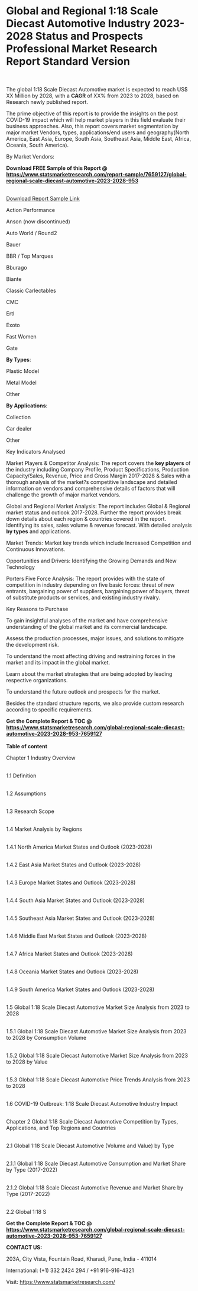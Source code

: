 <h1>Global and Regional 1:18 Scale Diecast Automotive Industry 2023-2028 Status and Prospects Professional Market Research Report Standard Version</h1><br/><p>The global 1:18 Scale Diecast Automotive market is expected to reach US$ XX Million by 2028, with a <strong>CAGR</strong> of XX% from 2023 to 2028, based on Research newly published report.</p><p>The prime objective of this report is to provide the insights on the post COVID-19 impact which will help market players in this field evaluate their business approaches. Also, this report covers market segmentation by major market Vendors, types, applications/end users and geography(North America, East Asia, Europe, South Asia, Southeast Asia, Middle East, Africa, Oceania, South America).</p><p>By Market Vendors:</p><div><b>Download FREE Sample of this Report @ <a href="https://www.statsmarketresearch.com/download-free-sample/7659127/global-regional-scale-diecast-automotive-2023-2028-953">https://www.statsmarketresearch.com/report-sample/7659127/global-regional-scale-diecast-automotive-2023-2028-953</a></b></div><br><p><a href="https://www.statsmarketresearch.com/download-free-sample/7659127/global-regional-scale-diecast-automotive-2023-2028-953">Download Report Sample Link</a></p><p>Action Performance</p><p>Anson (now discontinued)</p><p>Auto World / Round2</p><p>Bauer</p><p>BBR / Top Marques</p><p>Bburago</p><p>Biante</p><p>Classic Carlectables</p><p>CMC</p><p>Ertl</p><p>Exoto</p><p>Fast Women</p><p>Gate</p><p><strong>By Types</strong>:</p><p>Plastic Model</p><p>Metal Model</p><p>Other</p><p><strong><strong>By Applications</strong></strong>:</p><p>Collection</p><p>Car dealer</p><p>Other</p><p>Key Indicators Analysed</p><p>Market Players & Competitor Analysis: The report covers the <strong>key players</strong> of the industry including Company Profile, Product Specifications, Production Capacity/Sales, Revenue, Price and Gross Margin 2017-2028 & Sales with a thorough analysis of the market?s competitive landscape and detailed information on vendors and comprehensive details of factors that will challenge the growth of major market vendors.</p><p>Global and Regional Market Analysis: The report includes Global & Regional market status and outlook 2017-2028. Further the report provides break down details about each region & countries covered in the report. Identifying its sales, sales volume & revenue forecast. With detailed analysis <strong>by types</strong> and applications.</p><p>Market Trends: Market key trends which include Increased Competition and Continuous Innovations.</p><p>Opportunities and Drivers: Identifying the Growing Demands and New Technology</p><p>Porters Five Force Analysis: The report provides with the state of competition in industry depending on five basic forces: threat of new entrants, bargaining power of suppliers, bargaining power of buyers, threat of substitute products or services, and existing industry rivalry.</p><p>Key Reasons to Purchase</p><p>To gain insightful analyses of the market and have comprehensive understanding of the global market and its commercial landscape.</p><p>Assess the production processes, major issues, and solutions to mitigate the development risk.</p><p>To understand the most affecting driving and restraining forces in the market and its impact in the global market.</p><p>Learn about the market strategies that are being adopted by leading respective organizations.</p><p>To understand the future outlook and prospects for the market.</p><p>Besides the standard structure reports, we also provide custom research according to specific requirements.</p><div><b>Get the Complete Report & TOC @ <a href="https://www.statsmarketresearch.com/global-regional-scale-diecast-automotive-2023-2028-953-7659127">https://www.statsmarketresearch.com/global-regional-scale-diecast-automotive-2023-2028-953-7659127</a></b></div><br><b>Table of content</b><p>Chapter 1 Industry Overview<br />
 
 <br>1.1 Definition<br />
 
 <br>1.2 Assumptions<br />
 
 <br>1.3 Research Scope<br />
 
 <br>1.4 Market Analysis by Regions<br />
 
 <br>1.4.1 North America Market States and Outlook (2023-2028)<br />
 
 <br>1.4.2 East Asia Market States and Outlook (2023-2028)<br />
 
 <br>1.4.3 Europe Market States and Outlook (2023-2028)<br />
 
 <br>1.4.4 South Asia Market States and Outlook (2023-2028)<br />
 
 <br>1.4.5 Southeast Asia Market States and Outlook (2023-2028)<br />
 
 <br>1.4.6 Middle East Market States and Outlook (2023-2028)<br />
 
 <br>1.4.7 Africa Market States and Outlook (2023-2028)<br />
 
 <br>1.4.8 Oceania Market States and Outlook (2023-2028)<br />
 
 <br>1.4.9 South America Market States and Outlook (2023-2028)<br />
 
 <br>1.5 Global 1:18 Scale Diecast Automotive Market Size Analysis from 2023 to 2028<br />
 
 <br>1.5.1 Global 1:18 Scale Diecast Automotive Market Size Analysis from 2023 to 2028 by Consumption Volume<br />
 
 <br>1.5.2 Global 1:18 Scale Diecast Automotive Market Size Analysis from 2023 to 2028 by Value<br />
 
 <br>1.5.3 Global 1:18 Scale Diecast Automotive Price Trends Analysis from 2023 to 2028<br />
 
 <br>1.6 COVID-19 Outbreak: 1:18 Scale Diecast Automotive Industry Impact<br />
 
 <br>Chapter 2 Global 1:18 Scale Diecast Automotive Competition by Types, Applications, and Top Regions and Countries<br />
 
 <br>2.1 Global 1:18 Scale Diecast Automotive (Volume and Value) by Type<br />
 
 <br>2.1.1 Global 1:18 Scale Diecast Automotive Consumption and Market Share by Type (2017-2022)<br />
 
 <br>2.1.2 Global 1:18 Scale Diecast Automotive Revenue and Market Share by Type (2017-2022)<br />
 
 <br>2.2 Global 1:18 S<br><div><b>Get the Complete Report & TOC @ <a href="https://www.statsmarketresearch.com/global-regional-scale-diecast-automotive-2023-2028-953-7659127">https://www.statsmarketresearch.com/global-regional-scale-diecast-automotive-2023-2028-953-7659127</a></b></div></p>
 
 <b>CONTACT US:</b><br>
 
 203A, City Vista, Fountain Road, Kharadi, Pune, India - 411014 <br>
 
 International: (+1) 332 2424 294 / +91 916-916-4321<br>
 
 Visit: <a href="https://www.statsmarketresearch.com/">https://www.statsmarketresearch.com/</a>
 
 <br>